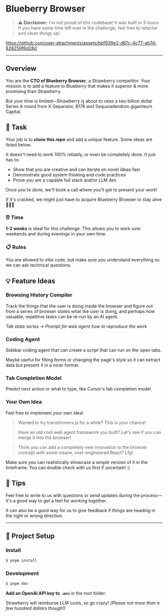 # Blueberry Browser

> **⚠️ Disclaimer:** I'm not proud of this codebase! It was built in 3 hours. If you have some time left over in the challenge, feel free to refactor and clean things up!

https://github.com/user-attachments/assets/bbf939e2-d87c-4c77-ab7d-828259f6d28d

---

## Overview

You are the **CTO of Blueberry Browser**, a Strawberry competitor. Your mission is to add a feature to Blueberry that makes it superior & more promising than Strawberry.

But your time is limited—Strawberry is about to raise a two billion dollar Series A round from X-Separator, B17Å and Sequoiadendron giganteum Capital.

## 🎯 Task

Your job is to **clone this repo** and add a unique feature. Some ideas are listed below.

It doesn't need to work 100% reliably, or even be completely done. It just has to:

- Show that you are creative and can iterate on novel ideas fast
- Demonstrate good system thinking and code practices  
- Prove you are a capable full stack and/or LLM dev

Once you're done, we'll book a call where you'll get to present your work!

If it's cracked, we might just have to acquire Blueberry Browser to stay alive 👀👀👀

### ⏰ Time

**1-2 weeks** is ideal for this challenge. This allows you to work over weekends and during evenings in your own time.

### 📋 Rules

You are allowed to vibe code, but make sure you understand everything so we can ask technical questions.

## 💡 Feature Ideas

### **Browsing History Compiler**
Track the things that the user is doing inside the browser and figure out from a series of browser states what the user is doing, and perhaps how valuable, repetitive tasks can be re-run by an AI agent.

*Tab state series → Prompt for web agent how to reproduce the work*

### **Coding Agent**
Sidebar coding agent that can create a script that can run on the open tabs.

Maybe useful for filling forms or changing the page's style so it can extract data but present it in a nicer format.

### **Tab Completion Model**
Predict next action or what to type, like Cursor's tab completion model.

### **Your Own Idea**
Feel free to implement your own idea!

> Wanted to try transformers.js for a while? This is your chance! 

> Have an old cool web agent framework you built? Let's see if you can merge it into the browser!

> Think you can add a completely new innovation to the browser concept with some insane, over-engineered React? Lfg!

Make sure you can realistically showcase a simple version of it in the timeframe. You can double check with us first if uncertain! :)

## 💬 Tips

Feel free to write to us with questions or send updates during the process—it's a good way to get a feel for working together.

It can also be a good way for us to give feedback if things are heading in the right or wrong direction.

---

## 🚀 Project Setup

### Install
```bash
$ pnpm install
```

### Development
```bash
$ pnpm dev
```

**Add an OpenAI API key to `.env`** in the root folder.

Strawberry will reimburse LLM costs, so go crazy! *(Please not more than a few hundred dollars though!)*
